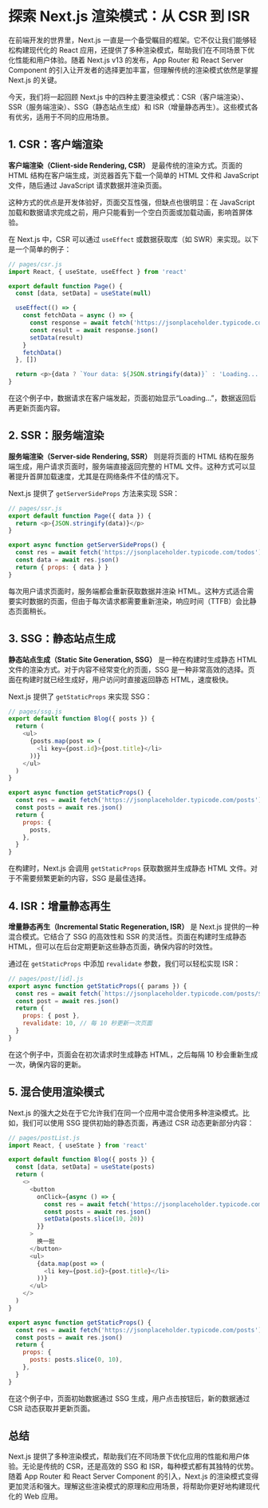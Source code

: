 # 探索 Next.js 渲染模式：从 CSR 到 ISR

在前端开发的世界里，Next.js 一直是一个备受瞩目的框架。它不仅让我们能够轻松构建现代化的 React 应用，还提供了多种渲染模式，帮助我们在不同场景下优化性能和用户体验。随着 Next.js v13 的发布，App Router 和 React Server Component 的引入让开发者的选择更加丰富，但理解传统的渲染模式依然是掌握 Next.js 的关键。

今天，我们将一起回顾 Next.js 中的四种主要渲染模式：CSR（客户端渲染）、SSR（服务端渲染）、SSG（静态站点生成）和 ISR（增量静态再生）。这些模式各有优劣，适用于不同的应用场景。

## 1. CSR：客户端渲染

**客户端渲染（Client-side Rendering, CSR）** 是最传统的渲染方式。页面的 HTML 结构在客户端生成，浏览器首先下载一个简单的 HTML 文件和 JavaScript 文件，随后通过 JavaScript 请求数据并渲染页面。

这种方式的优点是开发体验好，页面交互性强，但缺点也很明显：在 JavaScript 加载和数据请求完成之前，用户只能看到一个空白页面或加载动画，影响首屏体验。

在 Next.js 中，CSR 可以通过 `useEffect` 或数据获取库（如 SWR）来实现。以下是一个简单的例子：

```javascript
// pages/csr.js
import React, { useState, useEffect } from 'react'

export default function Page() {
  const [data, setData] = useState(null)

  useEffect(() => {
    const fetchData = async () => {
      const response = await fetch('https://jsonplaceholder.typicode.com/todos/1')
      const result = await response.json()
      setData(result)
    }
    fetchData()
  }, [])

  return <p>{data ? `Your data: ${JSON.stringify(data)}` : 'Loading...'}</p>
}
```

在这个例子中，数据请求在客户端发起，页面初始显示“Loading...”，数据返回后再更新页面内容。

## 2. SSR：服务端渲染

**服务端渲染（Server-side Rendering, SSR）** 则是将页面的 HTML 结构在服务端生成，用户请求页面时，服务端直接返回完整的 HTML 文件。这种方式可以显著提升首屏加载速度，尤其是在网络条件不佳的情况下。

Next.js 提供了 `getServerSideProps` 方法来实现 SSR：

```javascript
// pages/ssr.js
export default function Page({ data }) {
  return <p>{JSON.stringify(data)}</p>
}

export async function getServerSideProps() {
  const res = await fetch('https://jsonplaceholder.typicode.com/todos')
  const data = await res.json()
  return { props: { data } }
}
```

每次用户请求页面时，服务端都会重新获取数据并渲染 HTML。这种方式适合需要实时数据的页面，但由于每次请求都需要重新渲染，响应时间（TTFB）会比静态页面稍长。

## 3. SSG：静态站点生成

**静态站点生成（Static Site Generation, SSG）** 是一种在构建时生成静态 HTML 文件的渲染方式。对于内容不经常变化的页面，SSG 是一种非常高效的选择。页面在构建时就已经生成好，用户访问时直接返回静态 HTML，速度极快。

Next.js 提供了 `getStaticProps` 来实现 SSG：

```javascript
// pages/ssg.js
export default function Blog({ posts }) {
  return (
    <ul>
      {posts.map(post => (
        <li key={post.id}>{post.title}</li>
      ))}
    </ul>
  )
}

export async function getStaticProps() {
  const res = await fetch('https://jsonplaceholder.typicode.com/posts')
  const posts = await res.json()
  return {
    props: {
      posts,
    },
  }
}
```

在构建时，Next.js 会调用 `getStaticProps` 获取数据并生成静态 HTML 文件。对于不需要频繁更新的内容，SSG 是最佳选择。

## 4. ISR：增量静态再生

**增量静态再生（Incremental Static Regeneration, ISR）** 是 Next.js 提供的一种混合模式。它结合了 SSG 的高效性和 SSR 的灵活性。页面在构建时生成静态 HTML，但可以在后台定期更新这些静态页面，确保内容的时效性。

通过在 `getStaticProps` 中添加 `revalidate` 参数，我们可以轻松实现 ISR：

```javascript
// pages/post/[id].js
export async function getStaticProps({ params }) {
  const res = await fetch(`https://jsonplaceholder.typicode.com/posts/${params.id}`)
  const post = await res.json()
  return {
    props: { post },
    revalidate: 10, // 每 10 秒更新一次页面
  }
}
```

在这个例子中，页面会在初次请求时生成静态 HTML，之后每隔 10 秒会重新生成一次，确保内容的更新。

## 5. 混合使用渲染模式

Next.js 的强大之处在于它允许我们在同一个应用中混合使用多种渲染模式。比如，我们可以使用 SSG 提供初始的静态页面，再通过 CSR 动态更新部分内容：

```javascript
// pages/postList.js
import React, { useState } from 'react'

export default function Blog({ posts }) {
  const [data, setData] = useState(posts)
  return (
    <>
      <button
        onClick={async () => {
          const res = await fetch('https://jsonplaceholder.typicode.com/posts')
          const posts = await res.json()
          setData(posts.slice(10, 20))
        }}
      >
        换一批
      </button>
      <ul>
        {data.map(post => (
          <li key={post.id}>{post.title}</li>
        ))}
      </ul>
    </>
  )
}

export async function getStaticProps() {
  const res = await fetch('https://jsonplaceholder.typicode.com/posts')
  const posts = await res.json()
  return {
    props: {
      posts: posts.slice(0, 10),
    },
  }
}
```

在这个例子中，页面初始数据通过 SSG 生成，用户点击按钮后，新的数据通过 CSR 动态获取并更新页面。

## 总结

Next.js 提供了多种渲染模式，帮助我们在不同场景下优化应用的性能和用户体验。无论是传统的 CSR，还是高效的 SSG 和 ISR，每种模式都有其独特的优势。随着 App Router 和 React Server Component 的引入，Next.js 的渲染模式变得更加灵活和强大。理解这些渲染模式的原理和应用场景，将帮助你更好地构建现代化的 Web 应用。

